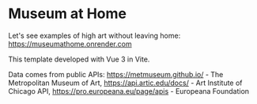 # Museum at Home

Let's see examples of high art without leaving home: https://museumathome.onrender.com

This template developed with Vue 3 in Vite.

Data comes from public APIs:
https://metmuseum.github.io/ - The Metropolitan Museum of Art,
https://api.artic.edu/docs/ - Art Institute of Chicago API,
https://pro.europeana.eu/page/apis - Europeana Foundation